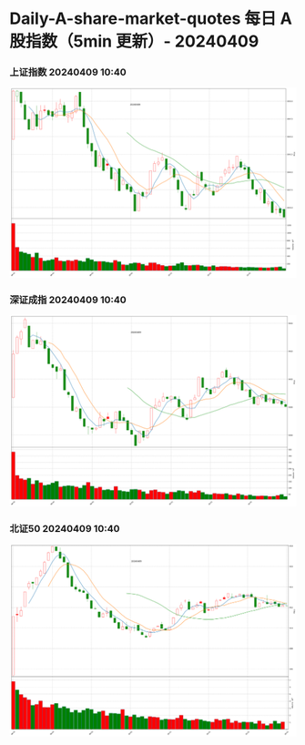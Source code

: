 
# Daily-A-share-market-quotes 每日 A 股指数（5min 更新）- 20240409

### 上证指数 20240409 10:40
![](./fig/2024/4/20240409-sh000001.png)

### 深证成指 20240409 10:40
![](./fig/2024/4/20240409-sz399001.png)

### 北证50 20240409 10:40
![](./fig/2024/4/20240409-bj899050.png)
